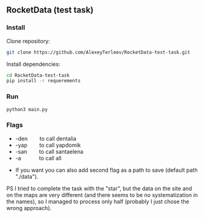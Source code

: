 ## RocketData (test task)

### Install

Clone repository:

```bash
git clone https://github.com/AlexeyTerleev/RocketData-test-task.git
```

Install dependencies:
```bash
cd RocketData-test-task
pip install -r requerements
```

### Run

```bash
python3 main.py
```

### Flags

* -den&nbsp;&nbsp;&nbsp;&nbsp;&nbsp;&nbsp;&nbsp;&nbsp;to call dentalia
* -yap&nbsp;&nbsp;&nbsp;&nbsp;&nbsp;&nbsp;&nbsp;&nbsp;to call yapdomik 
* -san&nbsp;&nbsp;&nbsp;&nbsp;&nbsp;&nbsp;&nbsp;&nbsp;to call santaelena
* -a&nbsp;&nbsp;&nbsp;&nbsp;&nbsp;&nbsp;&nbsp;&nbsp;&nbsp;&nbsp;&nbsp; to call all
- If you want you can also add second flag as a path to save (default path "./data").

PS I tried to complete the task with the "star", but the data on the site and on the maps are very different (and there seems to be no systematization in the names), so I managed to process only half (probably I just chose the wrong approach).